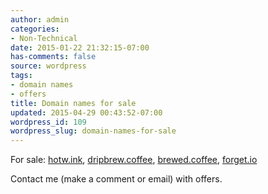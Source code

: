 ```yaml
---
author: admin
categories:
- Non-Technical
date: 2015-01-22 21:32:15-07:00
has-comments: false
source: wordpress
tags:
- domain names
- offers
title: Domain names for sale
updated: 2015-04-29 00:43:52-07:00
wordpress_id: 109
wordpress_slug: domain-names-for-sale
---
```

For sale: [hotw.ink](http://hotw.ink/), [dripbrew.coffee](http://dripbrew.coffee/), [brewed.coffee](http://brewed.coffee/), [forget.io](http://forget.io)

Contact me (make a comment or email) with offers.

